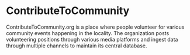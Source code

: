 # ContributeToCommunity
ContributeToCommunity.org is a place where people volunteer for various community events happening in the locality. The organization posts volunteering positions through various media platforms and ingest data through multiple channels to maintain its central database.
